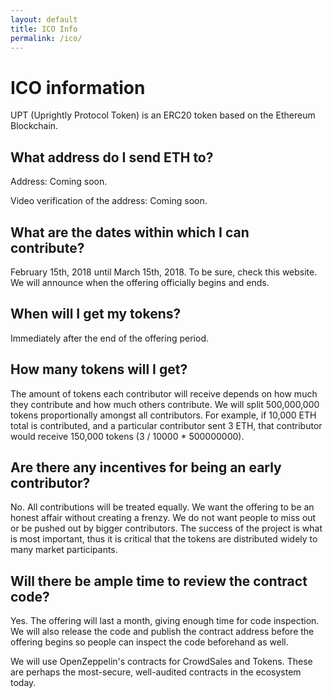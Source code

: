 ```yaml
---
layout: default
title: ICO Info
permalink: /ico/
---
```


# ICO information

UPT (Uprightly Protocol Token) is an ERC20 token based on the Ethereum Blockchain.

## What address do I send ETH to?

Address: Coming soon.

Video verification of the address: Coming soon.

## What are the dates within which I can contribute?

February 15th, 2018 until March 15th, 2018. To be sure, check this website. We will announce when the offering officially begins and ends.

## When will I get my tokens?

Immediately after the end of the offering period.

## How many tokens will I get?

The amount of tokens each contributor will receive depends on how much they contribute and how much others contribute. We will split 500,000,000 tokens proportionally amongst all contributors. For example, if 10,000 ETH total is contributed, and a particular contributor sent 3 ETH, that contributor would receive 150,000 tokens (3 / 10000 * 500000000).

## Are there any incentives for being an early contributor?

No. All contributions will be treated equally. We want the offering to be an honest affair without creating a frenzy. We do not want people to miss out or be pushed out by bigger contributors. The success of the project is what is most important, thus it is critical that the tokens are distributed widely to many market participants.

## Will there be ample time to review the contract code?

Yes. The offering will last a month, giving enough time for code inspection. We will also release the code and publish the contract address before the offering begins so people can inspect the code beforehand as well.

We will use OpenZeppelin's contracts for CrowdSales and Tokens. These are perhaps the most-secure, well-audited contracts in the ecosystem today.
